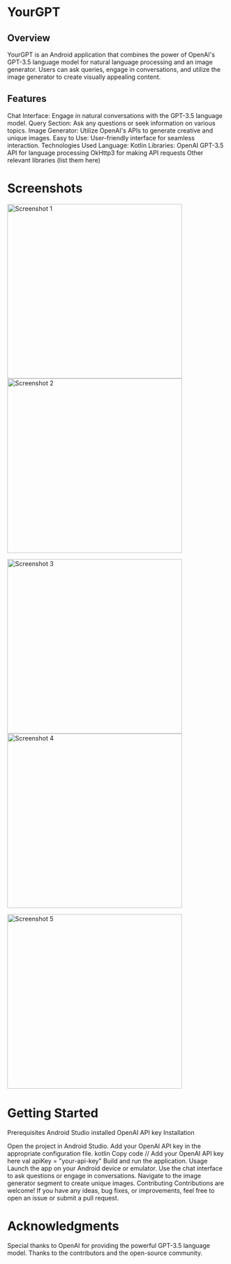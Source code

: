 # YourGPT

## Overview
YourGPT is an Android application that combines the power of OpenAI's GPT-3.5 language model for natural language processing and an image generator. Users can ask queries, engage in conversations, and utilize the image generator to create visually appealing content.

## Features
Chat Interface: Engage in natural conversations with the GPT-3.5 language model.
Query Section: Ask any questions or seek information on various topics.
Image Generator: Utilize OpenAI's APIs to generate creative and unique images.
Easy to Use: User-friendly interface for seamless interaction.
Technologies Used
Language: Kotlin
Libraries:
OpenAI GPT-3.5 API for language processing
OkHttp3 for making API requests
Other relevant libraries (list them here)

# Screenshots
<p float="left">
  <img src="Screenshots/ss1.jpeg" alt="Screenshot 1" width="400"/>
  <img src="Screenshots/ss2.jpeg" alt="Screenshot 2" width="400" />
</p>
<p float="left">
  <img src="Screenshots/ss3.jpeg" alt="Screenshot 3" width="400"/>
  <img src="Screenshots/ss4.jpeg" alt="Screenshot 4" width="400" />
</p>
<p float="left">
  <img src="Screenshots/ss5.jpeg" alt="Screenshot 5" width="400"/>
 
</p>

# Getting Started
Prerequisites
Android Studio installed
OpenAI API key 
Installation

Open the project in Android Studio.
Add your OpenAI API key in the appropriate configuration file.
kotlin
Copy code
// Add your OpenAI API key here
val apiKey = "your-api-key"
Build and run the application.
Usage
Launch the app on your Android device or emulator.
Use the chat interface to ask questions or engage in conversations.
Navigate to the image generator segment to create unique images.
Contributing
Contributions are welcome! If you have any ideas, bug fixes, or improvements, feel free to open an issue or submit a pull request.



# Acknowledgments
Special thanks to OpenAI for providing the powerful GPT-3.5 language model.
Thanks to the contributors and the open-source community.
